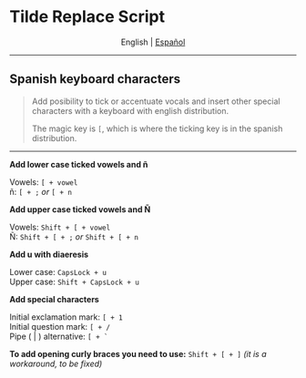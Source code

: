 # Tilde Replace Script

<p align="center">
  <span>English</span> |
  <a href="https://github.com/SebastianTerrazas/AHK-Scripts/blob/main/TildeReplace/README.es.md">Español</a>
</p>

---

## Spanish keyboard characters

>Add posibility to tick or accentuate vocals and insert other special characters with a 
keyboard with english distribution.
>
>The magic key is `[`, which is where the ticking key is in the spanish
distribution.

---

**Add lower case ticked vowels and ñ**

Vowels: `[ + vowel`  
ñ: `[ + ;` _or_ `[ + n`

**Add upper case ticked vowels and Ñ**

Vowels: `Shift + [ + vowel`  
Ñ: `Shift + [ + ;` _or_ `Shift + [ + n`

**Add u with diaeresis**

Lower case: `CapsLock + u`  
Upper case: `Shift + CapsLock + u`

**Add special characters**

Initial exclamation mark: `[ + 1`  
Initial question mark: `[ + /`  
Pipe ( | ) alternative: ``[ + ` `` 


**To add opening curly braces you need to use:** `Shift + [ + ]`   _(it is a workaround, to be fixed)_
